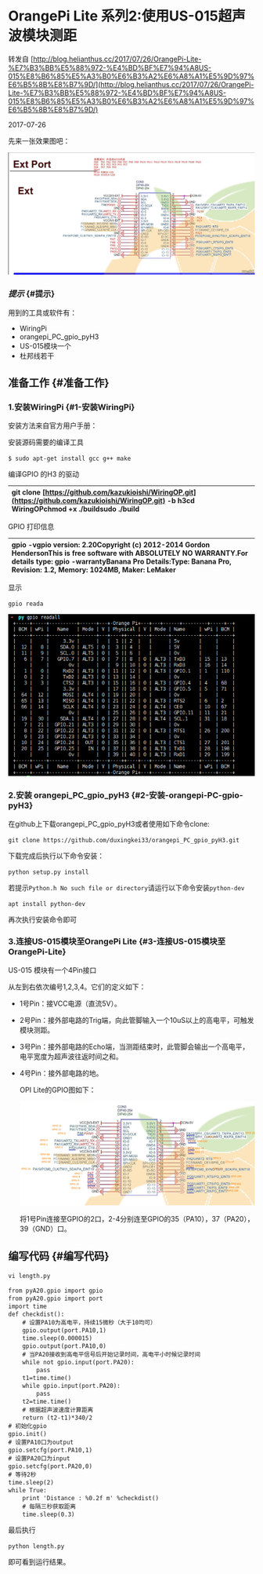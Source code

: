 # OrangePi Lite 系列2:使用US-015超声波模块测距

转发自 [http://blog.helianthus.cc/2017/07/26/OrangePi-Lite-%E7%B3%BB%E5%88%972-%E4%BD%BF%E7%94%A8US-015%E8%B6%85%E5%A3%B0%E6%B3%A2%E6%A8%A1%E5%9D%97%E6%B5%8B%E8%B7%9D/](http://blog.helianthus.cc/2017/07/26/OrangePi-Lite-%E7%B3%BB%E5%88%972-%E4%BD%BF%E7%94%A8US-015%E8%B6%85%E5%A3%B0%E6%B3%A2%E6%A8%A1%E5%9D%97%E6%B5%8B%E8%B7%9D/)

2017-07-26

先来一张效果图吧：

![](/assets/gpio/h3gpio.jpg)

### _提示_ {#提示}

用到的工具或软件有：

* WiringPi
* orangepi\_PC\_gpio\_pyH3
* US-015模块一个
* 杜邦线若干

## 准备工作 {#准备工作}

### 1.安装WiringPi {#1-安装WiringPi}

安装方法来自官方用户手册：

安装源码需要的编译工具

`$ sudo apt-get install gcc g++ make`

编译GPIO 的H3 的驱动

| git clone [https://github.com/kazukioishi/WiringOP.git](https://github.com/kazukioishi/WiringOP.git) -b h3cd WiringOPchmod +x ./buildsudo ./build |
| :--- |


GPIO 打印信息

| gpio -vgpio version: 2.20Copyright \(c\) 2012-2014 Gordon HendersonThis is free software with ABSOLUTELY NO WARRANTY.For details type: gpio -warrantyBanana Pro Details:Type: Banana Pro, Revision: 1.2, Memory: 1024MB, Maker: LeMaker |
| :--- |


显示

`gpio reada`

![](/assets/32673697.jpg)

### 2.安装 orangepi\_PC\_gpio\_pyH3 {#2-安装-orangepi-PC-gpio-pyH3}

在github上下载orangepi\_PC\_gpio\_pyH3或者使用如下命令clone:

`git clone https://github.com/duxingkei33/orangepi_PC_gpio_pyH3.git`

下载完成后执行以下命令安装：

`python setup.py install`

若提示`Python.h No such file or directory`请运行以下命令安装`python-dev`

`apt install python-dev`

再次执行安装命令即可

### 3.连接US-015模块至OrangePi Lite {#3-连接US-015模块至OrangePi-Lite}

US-015 模块有一个4Pin接口

从左到右依次编号1,2,3,4。它们的定义如下：

* 1号Pin：接VCC电源（直流5V）。
* 2号Pin：接外部电路的Trig端，向此管脚输入一个10uS以上的高电平，可触发模块测距。
* 3号Pin：接外部电路的Echo端，当测距结束时，此管脚会输出一个高电平，电平宽度为超声波往返时间之和。
* 4号Pin：接外部电路的地。

  OPI Lite的GPIO图如下：

  ![](/assets/97112730.jpg)

  将1号Pin连接至GPIO的2口，2-4分别连至GPIO的35（PA10），37（PA20），39（GND）口。

## 编写代码 {#编写代码}

`vi length.py`

```
from pyA20.gpio import gpio
from pyA20.gpio import port
import time
def checkdist():
    # 设置PA10为高电平，持续15微秒（大于10均可）
    gpio.output(port.PA10,1)
    time.sleep(0.000015)
    gpio.output(port.PA10,0)
    # 当PA20接收到高电平信号后开始记录时间，高电平小时候记录时间
    while not gpio.input(port.PA20):
        pass
    t1=time.time()
    while gpio.input(port.PA20):
        pass
    t2=time.time()
    # 根据超声波速度计算距离
    return (t2-t1)*340/2
# 初始化gpio
gpio.init()
# 设置PA10口为output 
gpio.setcfg(port.PA10,1)
# 设置PA20口为input
gpio.setcfg(port.PA20,0)
# 等待2秒
time.sleep(2)
while True:
    print 'Distance : %0.2f m' %checkdist()
    # 每隔三秒获取距离
    time.sleep(0.3)
```

最后执行

`python length.py`

即可看到运行结果。

